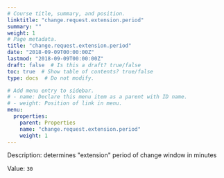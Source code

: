 ```yaml
---
# Course title, summary, and position.
linktitle: "change.request.extension.period"
summary: ""
weight: 1
# Page metadata.
title: "change.request.extension.period"
date: "2018-09-09T00:00:00Z"
lastmod: "2018-09-09T00:00:00Z"
draft: false  # Is this a draft? true/false
toc: true  # Show table of contents? true/false
type: docs  # Do not modify.

# Add menu entry to sidebar.
# - name: Declare this menu item as a parent with ID name.
# - weight: Position of link in menu.
menu:
  properties:
    parent: Properties
    name: "change.request.extension.period"
    weight: 1
---
```


Description: determines "extension" period of change window in minutes


Value: `30`